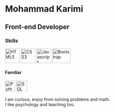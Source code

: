 # Mohammad Karimi

## Front-end Developer

### Skills
<p align="left">
<img src="https://upload.wikimedia.org/wikipedia/commons/3/38/HTML5_Badge.svg" width="48" height="48" alt="HTML5" />
<img src="https://upload.wikimedia.org/wikipedia/commons/7/70/Devicon-css3-plain.svg" width="48" height="48" alt="CSS3" />
<img src="https://upload.wikimedia.org/wikipedia/commons/9/99/Unofficial_JavaScript_logo_2.svg" width="48" height="48" alt="Javascript" />
<img src="https://upload.wikimedia.org/wikipedia/commons/b/b2/Bootstrap_logo.svg" width="60" height="48" alt="Bootstrap" />
</p>

#### Familiar
<p align="left">
<img src="https://upload.wikimedia.org/wikipedia/commons/c/c3/Python-logo-notext.svg" width="33" height="36" alt="Python" />
<img src="https://www.svgrepo.com/show/255832/sql.svg" width="36" height="36" alt="SQL" />
</p>

I am curious, enjoy from solving problems and math.<br>
I like psychology and teaching too.
